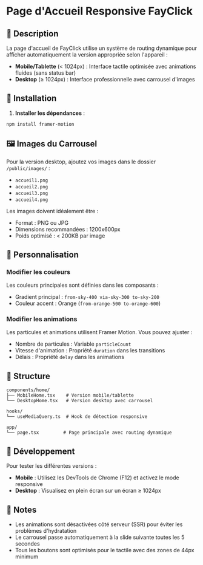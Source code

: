 # Page d'Accueil Responsive FayClick

## 📱 Description

La page d'accueil de FayClick utilise un système de routing dynamique pour afficher automatiquement la version appropriée selon l'appareil :

- **Mobile/Tablette** (< 1024px) : Interface tactile optimisée avec animations fluides (sans status bar)
- **Desktop** (≥ 1024px) : Interface professionnelle avec carrousel d'images

## 🚀 Installation

1. **Installer les dépendances** :
```bash
npm install framer-motion
```

## 🖼️ Images du Carrousel

Pour la version desktop, ajoutez vos images dans le dossier `/public/images/` :

- `accueil1.png`
- `accueil2.png`
- `accueil3.png`
- `accueil4.png`

Les images doivent idéalement être :
- Format : PNG ou JPG
- Dimensions recommandées : 1200x600px
- Poids optimisé : < 200KB par image

## 🎨 Personnalisation

### Modifier les couleurs

Les couleurs principales sont définies dans les composants :
- Gradient principal : `from-sky-400 via-sky-300 to-sky-200`
- Couleur accent : Orange (`from-orange-500 to-orange-600`)

### Modifier les animations

Les particules et animations utilisent Framer Motion. Vous pouvez ajuster :
- Nombre de particules : Variable `particleCount`
- Vitesse d'animation : Propriété `duration` dans les transitions
- Délais : Propriété `delay` dans les animations

## 📂 Structure

```
components/home/
├── MobileHome.tsx    # Version mobile/tablette
└── DesktopHome.tsx   # Version desktop avec carrousel

hooks/
└── useMediaQuery.ts  # Hook de détection responsive

app/
└── page.tsx         # Page principale avec routing dynamique
```

## 🔧 Développement

Pour tester les différentes versions :
- **Mobile** : Utilisez les DevTools de Chrome (F12) et activez le mode responsive
- **Desktop** : Visualisez en plein écran sur un écran ≥ 1024px

## 📝 Notes

- Les animations sont désactivées côté serveur (SSR) pour éviter les problèmes d'hydratation
- Le carrousel passe automatiquement à la slide suivante toutes les 5 secondes
- Tous les boutons sont optimisés pour le tactile avec des zones de 44px minimum
